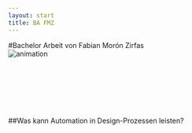 ```yaml
---
layout: start
title: BA FMZ
---
```

#Bachelor Arbeit von Fabian Morón Zirfas
<br>
![animation](images/mt4dteaser.gif)  
<br><br><br><br><br><br><br>
##Was kann Automation in Design-Prozessen leisten?  
